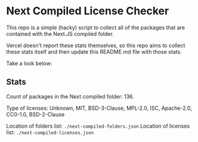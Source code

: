 # Next Compiled License Checker

This repo is a simple (hacky) script to collect all of the packages that are contained with the Next.JS compiled folder.

Vercel doesn't report these stats themselves, so this repo aims to collect these stats itself and then update this README.md file with those stats.

Take a look below:

## Stats

Count of packages in the Next compiled folder: 136.

Type of licenses: Unknown, MIT, BSD-3-Clause, MPL-2.0, ISC, Apache-2.0, CC0-1.0, BSD-2-Clause

Location of folders list: `./next-compiled-folders.json`
Location of licenses list: `./next-compiled-licenses.json`